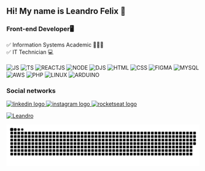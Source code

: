 ## Hi! My name is Leandro Felix 🔗

<h3 align="left">Front-end Developer🖥️</h3>
✅ Information Systems Academic 👨🏼‍🎓<br>
✅ IT Technician 💻
  
  <div style="display: inline_block"><br>
    <img align="center" alt="JS" height="38" width="40" src="https://cdn.jsdelivr.net/gh/devicons/devicon/icons/javascript/javascript-original.svg">
    <img align="center" alt="TS" height="38" width="40" src="https://cdn.jsdelivr.net/gh/devicons/devicon/icons/typescript/typescript-plain.svg">
    <img align="center" alt="REACTJS" height="38" width="40" src="https://cdn.jsdelivr.net/gh/devicons/devicon/icons/react/react-original.svg">
    <img align="center" alt="NODE" height="38" width="40" src="https://cdn.jsdelivr.net/gh/devicons/devicon/icons/nodejs/nodejs-original.svg">
    <img align="center" alt="DJS" height="38" width="40" src="https://cdn.jsdelivr.net/gh/devicons/devicon/icons/discordjs/discordjs-original.svg">
    <img align="center" alt="HTML" height="38" width="40" src="https://cdn.jsdelivr.net/gh/devicons/devicon/icons/html5/html5-original.svg">
    <img align="center" alt="CSS" height="38" width="40" src="https://cdn.jsdelivr.net/gh/devicons/devicon/icons/css3/css3-original.svg">
    <img align="center" alt="FIGMA" height="38" width="40" src="https://cdn.jsdelivr.net/gh/devicons/devicon/icons/figma/figma-original.svg">
    <img align="center" alt="MYSQL" height="38" width="40" src="https://cdn.jsdelivr.net/gh/devicons/devicon/icons/mysql/mysql-original.svg">
    <img align="center" alt="AWS" height="38" width="40" src="https://cdn.jsdelivr.net/gh/devicons/devicon/icons/amazonwebservices/amazonwebservices-original.svg">
    <img align="center" alt="PHP" height="38" width="40" src="https://cdn.jsdelivr.net/gh/devicons/devicon/icons/php/php-plain.svg">
    <img align="center" alt="LINUX" height="38" width="40" src="https://cdn.jsdelivr.net/gh/devicons/devicon/icons/linux/linux-original.svg">
    <img align="center" alt="ARDUINO" height="38" width="40" src="https://cdn.jsdelivr.net/gh/devicons/devicon/icons/arduino/arduino-original.svg">
  </div>
 
 <h3 align="left">Social networks</h3>

<div align="left">
  <a href="https://www.linkedin.com/in/leandrofelix-dev/" target="_blank">
    <img src="https://raw.githubusercontent.com/maurodesouza/profile-readme-generator/master/src/assets/icons/social/linkedin/default.svg" width="30" height="40"   alt="linkedin logo"  />
  </a>
  <a href="https://www.instagram.com/lehfelix.io/" target="_blank">
    <img src="https://raw.githubusercontent.com/maurodesouza/profile-readme-generator/master/src/assets/icons/social/instagram/default.svg" width="30" height="40" alt="instagram logo"  />
  </a>
  <a href="https://app.rocketseat.com.br/me/lehinfo-felix" target="_blank">
    <img src="https://avatars.githubusercontent.com/u/28929274?s=200&v=4" width="30" height="40" alt="rocketseat logo"  />
  </a>
</div>
  
  [![Leandro](https://cdn.discordapp.com/attachments/811800332006457356/992465710355861554/code.png)](https://www.lehinfo-felix.github.io/portfolio/) 

![Snake animation](https://github.com/lehinfo-felix/lehinfo-felix/blob/output/github-contribution-grid-snake.svg)
